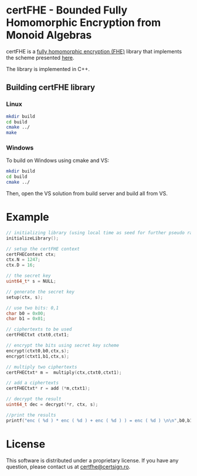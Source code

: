 # certFHE - Bounded Fully Homomorphic Encryption from Monoid Algebras


certFHE is a [fully homomorphic encryption (FHE)](https://en.wikipedia.org/wiki/Homomorphic_encryption) library that implements the scheme presented [here](http://certfhewiki.certsign.ro/wiki/CertSGN).

The library is implemented in C++.


## Building certFHE library

### Linux 

```bash
mkdir build
cd build
cmake ../
make
```

### Windows 

To build on Windows using cmake and VS:

```bash
mkdir build
cd build
cmake ../
```

Then, open the VS solution from build server and build all from VS.


# Example

```cpp
// initializing library (using local time as seed for further pseudo random generator calls)
initializeLibrary();

// setup the certFHE context 
certFHEContext ctx;
ctx.N = 1247;
ctx.D = 16;

// the secret key
uint64_t* s = NULL;

// generate the secret key 
setup(ctx, s);

// use two bits: 0,1
char b0 = 0x00;
char b1 = 0x01;

// ciphertexts to be used
certFHECtxt ctxt0,ctxt1;

// encrypt the bits using secret key scheme
encrypt(ctxt0,b0,ctx,s);
encrypt(ctxt1,b1,ctx,s);

// multiply two ciphertexts 
certFHECtxt* m =  multiply(ctx,ctxt0,ctxt1);

// add a ciphertexts
certFHECtxt* r = add (*m,ctxt1);

// decrypt the result
uint64_t dec = decrypt(*r, ctx, s);

//print the results 
printf("enc ( %d ) * enc ( %d ) + enc ( %d ) ) = enc ( %d ) \n\n",b0,b1,b1,dec);
```

# License

This software is distributed under a proprietary license. If you have any question, please contact us at certfhe@certsign.ro.